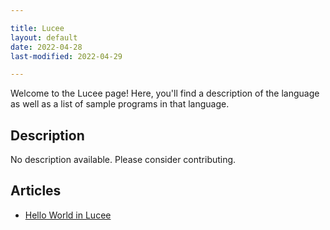 ```yaml
---

title: Lucee
layout: default
date: 2022-04-28
last-modified: 2022-04-29

---
```


Welcome to the Lucee page! Here, you'll find a description of the language as well as a list of sample programs in that language.

## Description

No description available. Please consider contributing.

## Articles

- [Hello World in Lucee](https://sampleprograms.io/projects/hello-world/lucee)